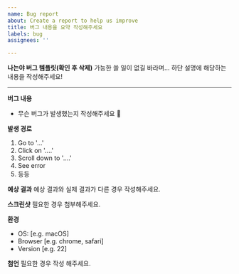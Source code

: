 ```yaml
---
name: Bug report
about: Create a report to help us improve
title: 버그 내용을 요약 작성해주세요
labels: bug
assignees: ''

---
```


**나는야 버그 템플릿(확인 후 삭제)**
가능한 쓸 일이 없길 바라며...
하단 설명에 해당하는 내용을 작성해주세요!

------

**버그 내용**
- 무슨 버그가 발생했는지 작성해주세요 🥲

**발생 경로**
1. Go to '...'
2. Click on '....'
3. Scroll down to '....'
4. See error
5. 등등

**예상 결과**
예상 결과와 실제 결과가 다른 경우 작성해주세요.

**스크린샷**
필요한 경우 첨부해주세요.

**환경**
 - OS: [e.g. macOS]
 - Browser [e.g. chrome, safari]
 - Version [e.g. 22]

**첨언**
필요한 경우 작성 해주세요.
